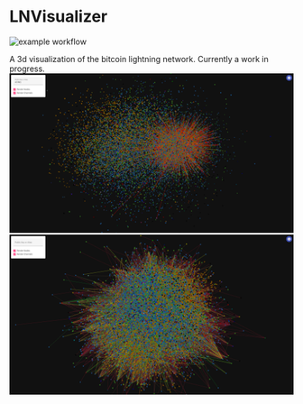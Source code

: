 # LNVisualizer
![example workflow](https://github.com/MaxKotlan/LN-Visualizer/actions/workflows/web-build.yml/badge.svg)

A 3d visualization of the bitcoin lightning network. Currently a work in progress.
![Screenshot of Graph 1](screenshots/ss1.png)
![Screenshot of Graph 2](screenshots/ss2.png)
